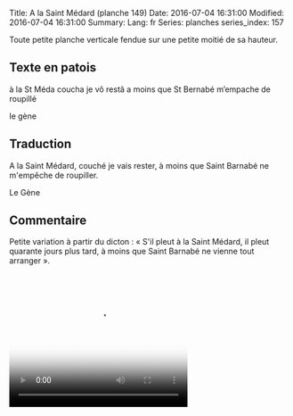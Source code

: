 Title: A la Saint Médard (planche 149)
Date: 2016-07-04 16:31:00
Modified: 2016-07-04 16:31:00
Summary: 
Lang: fr
Series: planches
series_index: 157


<p style="text-align:justify;">Toute petite planche verticale fendue
sur une petite moitié de sa hauteur.</p>

<figure class="image-block" style="float: right;">
  <img alt="" src="{static}/images/planche_149.png">
  <figcaption style="max-width: 321px"></figcaption>
</figure>

## Texte en patois

à la St Méda coucha je vô restâ a moins que St Bernabé m’empache de
roupillé

le gène

## Traduction

A la Saint Médard, couché je vais rester, à moins que Saint Barnabé ne
m'empêche de roupiller.

Le Gène

## Commentaire

Petite variation à partir du dicton : « S'il pleut à la Saint Médard,
il pleut quarante jours plus tard, à moins que Saint Barnabé ne vienne
tout arranger ».

<video width="320" height="240" controls
  poster="{static}/images/thumbnails/video_149.jpg">
  <source src="https://d1njpgd0ygatdn.cloudfront.net/video_149.mp4" type="video/mp4">
</video>
